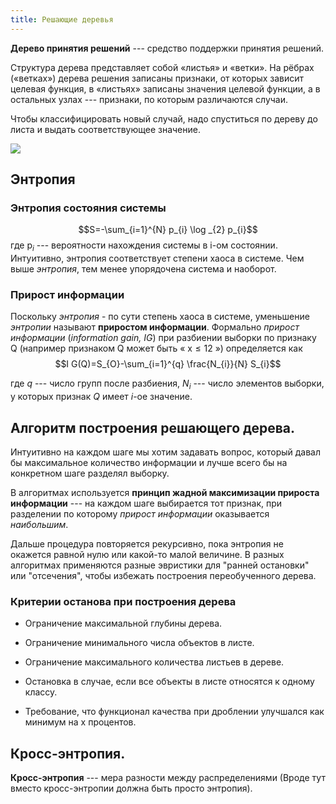 ```yaml
---
title: Решающие деревья
---
```



**Дерево принятия решений** --- средство поддержки принятия решений.

Структура дерева представляет собой «листья» и «ветки». На рёбрах
(«ветках») дерева решения записаны признаки, от которых зависит целевая
функция, в «листьях» записаны значения целевой функции, а в остальных
узлах --- признаки, по которым различаются случаи.

Чтобы классифицировать новый случай, надо спуститься по дереву до листа
и выдать соответствующее значение.

![](img/tree.jpg)

## Энтропия

### Энтропия состояния системы

$$S=-\sum_{i=1}^{N} p_{i} \log _{2} p_{i}$$ где $\mathrm{p}_{i}$ ---
вероятности нахождения системы в і-ом состоянии. Интуитивно, энтропия
соответствует степени хаоса в системе. Чем выше *энтропия*, тем менее
упорядочена система и наоборот.

### Прирост информации

Поскольку *энтропия* - по сути степень хаоса в системе, уменьшение
*энтропии* называют **приростом информации**. Формально *прирост
информации* (*information gain, IG*) при разбиении выборки по признаку Q
(например признаком Q может быть « $\mathrm{x} \leq 12$ ») определяется
как $$I G(Q)=S_{O}-\sum_{i=1}^{q} \frac{N_{i}}{N} S_{i}$$

где $q$ --- число групп после разбиения, $N_i$ --- число элементов
выборки, у которых признак $Q$ имеет $і$-ое значение.

## Алгоритм построения решающего дерева.

Интуитивно на каждом шаге мы хотим задавать вопрос, который давал бы
максимальное количество информации и лучше всего бы на конкретном шаге
разделял выборку.

В алгоритмах используется **принцип жадной максимизации прироста
информации** --- на каждом шаге выбирается тот признак, при разделении
по которому *прирост информации* оказывается *наибольшим*.

Дальше процедура повторяется рекурсивно, пока энтропия не окажется
равной нулю или какой-то малой величине. В разных алгоритмах применяются
разные эвристики для \"ранней остановки\" или \"отсечения\", чтобы
избежать построения переобученного дерева.

### Критерии останова при построения дерева

-   Ограничение максимальной глубины дерева.

-   Ограничение минимального числа объектов в листе.

-   Ограничение максимального количества листьев в дереве.

-   Остановка в случае, если все объекты в листе относятся к одному
    классу.

-   Требование, что функционал качества при дроблении улучшался как
    минимум на х процентов.

## Кросс-энтропия.

**Кросс-энтропия** --- мера разности между распределениями (Вроде тут
вместо кросс-энтропии должна быть просто энтропия).

